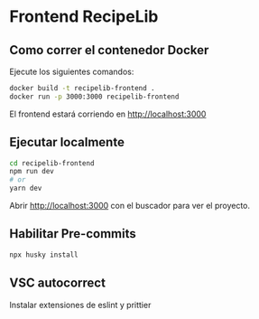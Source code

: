 # Frontend RecipeLib

## Como correr el contenedor Docker

Ejecute los siguientes comandos:

```bash
docker build -t recipelib-frontend .
docker run -p 3000:3000 recipelib-frontend
```

El frontend estará corriendo en [http://localhost:3000](http://localhost:3000)

## Ejecutar localmente

```bash
cd recipelib-frontend
npm run dev
# or
yarn dev
```

Abrir [http://localhost:3000](http://localhost:3000) con el buscador para ver el proyecto.

## Habilitar Pre-commits

```bash
npx husky install
```

## VSC autocorrect

Instalar extensiones de eslint y prittier
